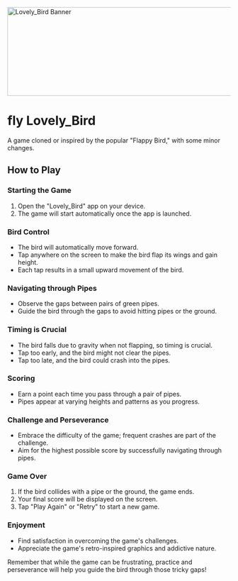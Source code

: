 [<img src="https://encrypted-tbn0.gstatic.com/images?q=tbn:ANd9GcRujYHnxyy_HNaCrnRQpuG5ydjjNN_GyVzKa6EWM4dzx8eMHs_fV6o1Q5izqLdKQh9Z0g&usqp=CAU" alt="Lovely_Bird Banner" width="1080" height="200">](https://link-to-your-game.com)

# fly Lovely_Bird

A game cloned or inspired by the popular "Flappy Bird," with some minor changes.

## How to Play

### Starting the Game

1. Open the "Lovely_Bird" app on your device.
2. The game will start automatically once the app is launched.

### Bird Control

- The bird will automatically move forward.
- Tap anywhere on the screen to make the bird flap its wings and gain height.
- Each tap results in a small upward movement of the bird.

### Navigating through Pipes

- Observe the gaps between pairs of green pipes.
- Guide the bird through the gaps to avoid hitting pipes or the ground.

### Timing is Crucial

- The bird falls due to gravity when not flapping, so timing is crucial.
- Tap too early, and the bird might not clear the pipes.
- Tap too late, and the bird could crash into the pipes.

### Scoring

- Earn a point each time you pass through a pair of pipes.
- Pipes appear at varying heights and patterns as you progress.

### Challenge and Perseverance

- Embrace the difficulty of the game; frequent crashes are part of the challenge.
- Aim for the highest possible score by successfully navigating through pipes.

### Game Over

1. If the bird collides with a pipe or the ground, the game ends.
2. Your final score will be displayed on the screen.
3. Tap "Play Again" or "Retry" to start a new game.

### Enjoyment

- Find satisfaction in overcoming the game's challenges.
- Appreciate the game's retro-inspired graphics and addictive nature.

Remember that while the game can be frustrating, practice and perseverance will help you guide the bird through those tricky gaps!


